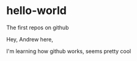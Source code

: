 # hello-world
The first repos on github


Hey, Andrew here,

I'm learning how github works, seems pretty cool 
